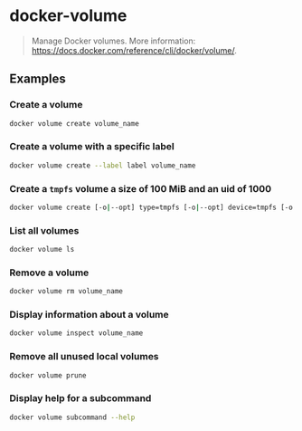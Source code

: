 # docker-volume

> Manage Docker volumes. More information: <https://docs.docker.com/reference/cli/docker/volume/>.

## Examples

### Create a volume

```bash
docker volume create volume_name
```

### Create a volume with a specific label

```bash
docker volume create --label label volume_name
```

### Create a `tmpfs` volume a size of 100 MiB and an uid of 1000

```bash
docker volume create [-o|--opt] type=tmpfs [-o|--opt] device=tmpfs [-o|--opt] o=size=100m,uid=1000 volume_name
```

### List all volumes

```bash
docker volume ls
```

### Remove a volume

```bash
docker volume rm volume_name
```

### Display information about a volume

```bash
docker volume inspect volume_name
```

### Remove all unused local volumes

```bash
docker volume prune
```

### Display help for a subcommand

```bash
docker volume subcommand --help
```
